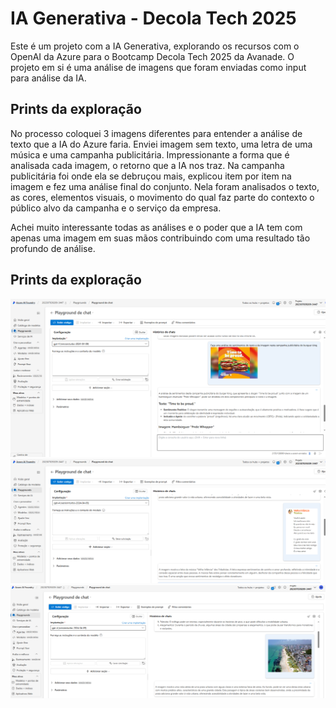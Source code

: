 # IA Generativa - Decola Tech 2025

Este é um projeto com a IA Generativa, explorando os recursos com o OpenAI da Azure para o Bootcamp Decola Tech 2025 da Avanade. O projeto em si é uma análise de imagens que foram enviadas como input para análise da IA.

## Prints da exploração

No processo coloquei 3 imagens diferentes para entender a análise de texto que a IA do Azure faria. Enviei imagem sem texto, uma letra de uma música e uma campanha publicitária. Impressionante a forma que é analisada cada imagem, o retorno que a IA nos traz. Na campanha publicitária foi onde ela se debruçou mais, explicou item por item na imagem e fez uma análise final do conjunto. Nela foram analisados o texto, as cores, elementos visuais, o movimento do qual faz parte do contexto o público alvo da campanha e o serviço da empresa. 

Achei muito interessante todas as análises e o poder que a IA tem com apenas uma imagem em suas mãos contribuindo com uma resultado tão profundo de análise.

## Prints da exploração

<img src="/prints/print-bk.PNG" alt="Print input burguer king">
<img src="/prints/print-musica.PNG" alt="Print input música">
<img src="/prints/print-recife.PNG" alt="Print input Recife">
